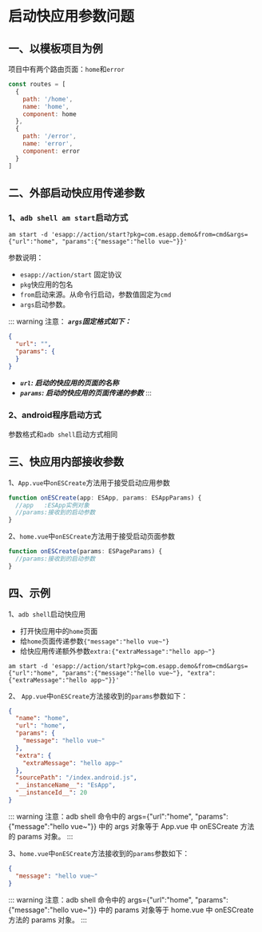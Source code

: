 # 启动快应用参数问题

## 一、以模板项目为例

项目中有两个路由页面：`home`和`error`

```js
const routes = [
  {
    path: '/home',
    name: 'home',
    component: home
  },
  {
    path: '/error',
    name: 'error',
    component: error
  }
]
```

## 二、外部启动快应用传递参数

### 1、`adb shell am start`启动方式

```shell
am start -d 'esapp://action/start?pkg=com.esapp.demo&from=cmd&args={"url":"home", "params":{"message":"hello vue~"}}'
```

参数说明：

* `esapp://action/start` 固定协议
* `pkg`快应用的包名
* `from`启动来源。从命令行启动，参数值固定为`cmd`
* `args`启动参数。

::: warning 注意：
***`args`固定格式如下：***

```json
{
  "url": "",
  "params": {
  }
}
```

* ***`url`: 启动的快应用的页面的名称***
* ***`params`: 启动的快应用的页面传递的参数***
  :::

### 2、android程序启动方式

参数格式和`adb shell`启动方式相同

## 三、快应用内部接收参数

1、`App.vue`中`onESCreate`方法用于接受启动应用参数

```js
function onESCreate(app: ESApp, params: ESAppParams) {
  //app   :ESApp实例对象
  //params:接收到的启动参数
}
```

2、`home.vue`中`onESCreate`方法用于接受启动页面参数

```js
function onESCreate(params: ESPageParams) {
  //params:接收到的启动参数
}
```

## 四、示例

1、`adb shell`启动快应用

* 打开快应用中的`home`页面
* 给`home`页面传递参数`{"message":"hello vue~"}`
* 给快应用传递额外参数`extra:{"extraMessage":"hello app~"}`

```shell
am start -d 'esapp://action/start?pkg=com.esapp.demo&from=cmd&args={"url":"home", "params":{"message":"hello vue~"}, "extra":{"extraMessage":"hello app~"}}'
```

2、
`App.vue`中`onESCreate`方法接收到的`params`参数如下：

```json
{
  "name": "home",
  "url": "home",
  "params": {
    "message": "hello vue~"
  },
  "extra": {
    "extraMessage": "hello app~"
  },
  "sourcePath": "/index.android.js",
  "__instanceName__": "EsApp",
  "__instanceId__": 20
}

```

::: warning 注意：adb shell 命令中的 args={"url":"home", "params":{"message":"hello vue~"}} 中的 args 对象等于 App.vue 中 onESCreate 方法的 params 对象。
:::

3、`home.vue`中`onESCreate`方法接收到的`params`参数如下：

```json
{
  "message": "hello vue~"
}
```

::: warning 注意：adb shell 命令中的 args={"url":"home", "params":{"message":"hello vue~"}} 中的 params 对象等于 home.vue 中 onESCreate 方法的 params 对象。
:::
